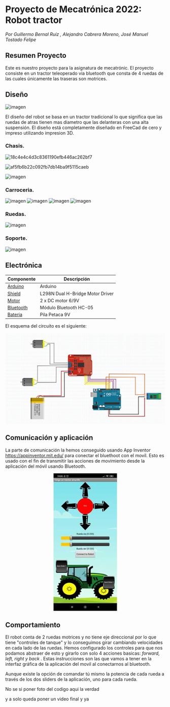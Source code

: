 # Proyecto de Mecatrónica 2022: Robot tractor

_Por Guillermo Bernal Ruíz , Alejandro Cabrera Moreno, José Manuel Tostado Felipe_

## Resumen Proyecto

Este es nuestro proyecto para la asignatura de mecatrónic.
El proyecto consiste en un tractor teleoperado via bluetooth que consta de 4 ruedas de las cuales únicamente las traseras son motrices.

## Diseño
![imagen](https://user-images.githubusercontent.com/73531592/208452707-42b26622-e73e-4a4f-aeae-dedfced8e34f.png)

El diseño del robot se basa en un tractor tradicional lo que significa que las ruedas de atras tienen mas diametro que las delanteras con una alta suspensión. El diseño está completamente diseñado en FreeCad de cero y impreso utilizando impresion 3D.

### Chasis.

![18c4e4c4d3c8361190efb446ac262bf7](https://user-images.githubusercontent.com/73531592/208457571-cf3ba951-1695-4452-bf56-e7565302b5b4.gif)

![af5fb6b22c092fb7db14ba9f5115caeb](https://user-images.githubusercontent.com/73531592/208457317-7647a46b-a52a-4500-9fc7-923a26a336d9.gif)

![imagen](https://user-images.githubusercontent.com/73531592/208454266-962cde31-06b8-4026-8622-24d7568c898b.png)



### Carroceria.
![imagen](https://user-images.githubusercontent.com/73531592/208450947-a4a93bb3-27c6-4689-aeba-2b7de24e49ad.png)
![imagen](https://user-images.githubusercontent.com/73531592/208451044-f2b6e5b6-26dc-4919-a29e-9faa88c7f64c.png)
![imagen](https://user-images.githubusercontent.com/73531592/208451148-1122d24e-8b2a-45bf-93e0-ba6afa25c5bb.png)
![imagen](https://user-images.githubusercontent.com/73531592/208451908-7c822283-65f7-480c-bf80-b368d6385903.png)


### Ruedas.
![imagen](https://user-images.githubusercontent.com/73531592/208451683-e8bc1db5-6fba-4c72-8f81-447099dceadc.png)

### Soporte.
![imagen](https://user-images.githubusercontent.com/73531592/208452285-766e6b7f-644f-41a8-a42f-f2bfef17f4c7.png)


## Electrónica

| **Componente** | **Descripción** |
| -- | -- |
| [Arduino](https://docs.arduino.cc/static/9d6ed041fec691039663ae42f50fabcc/A000066-datasheet.pdf) | Arduino |
| [Shield](http://www.handsontec.com/dataspecs/L298N%20Motor%20Driver.pdf) | L298N Dual H-Bridge Motor Driver |
| [Motor](https://www.arduino.cc/documents/datasheets/DCmotor6_9V.pdf) | 2 x DC motor 6/9V |
| [Bluetooth](https://4.imimg.com/data4/CT/HK/MY-5859485/bluetooth-module.pdf) | Módulo Bluetooth HC-05 |
| [Bateria](![imagen](https://user-images.githubusercontent.com/73531592/208458210-3e2f2d68-7e1c-4df2-913b-9cdac013ac90.png)) | Pila Petaca 9V |

El esquema del circuito es el siguiente:

![](https://github.com/alcabmo/Mecatronica-Proyecto/blob/main/resources/circuito.jpg?raw=true)


## Comunicación y aplicación

La parte de comunicación la hemos conseguido usando App Inventor https://appinventor.mit.edu/ para conectar el bluethoot con el movil.
Esto es usado con el fin de transmitir las acciones de movimiento desde la aplicación del móvil usando Bluetooth.

<p align="center">
  <img width="200" height="433" src="https://github.com/alcabmo/Mecatronica-Proyecto/blob/main/resources/app_resize.jpg">
</p>

## Comportamiento

El  robot conta de 2 ruedas motrices y no tiene eje direccional por lo que tiene "controles de tanque" y lo conseguimos girar cambiando velocidades en cada lado de las ruedas. Hemos configurado los controles para que nos podamos abstraer de esto y girarlo con solo 4 acciones basicas: _forward, left, right y back_ . Estas instrucciones son las que vamos a tener en la interfaz gráfica de la aplicación del movil al conectarnos al bluetooth.

Aunque existe la opción de comandar tú mismo la potencia de cada rueda a través de los dos sliders de la aplicación, uno para cada rueda.

No se si poner foto del codigo aqui la verdad

y a solo queda poner un video final y ya
